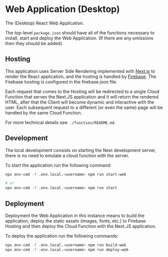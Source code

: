 # Web Application (Desktop)

The (Desktop) React Web Application.

The top-level `package.json` should have all of the functions necessary to install, start and deploy the Web Application. (If there are any omissions then they should be added).

## Hosting

This application uses Server Side Rendering implemented with [Next.js](https://nextjs.org/) to render the React application, and the hosting is handled by [Firebase](https://firebase.google.com/). The Firebase hosting is configured in the firebase.json file.

Each request that comes to the Hosting will be redirected to a single Cloud Function that serves the Next.JS application and it will return the rendered HTML, after that the Client will become dynamic and interactive with the user. Each subsequent request to a different (or even the same) page will be handled by the same Cloud Function.

For more technical details see: `./function/README.md`.

## Development
The local development consists on starting the Next development server, there is no need to emulate a cloud function with the server.

To start the application run the following command:

```bash
npx env-cmd -f .env.local.<username> npm run start-web

# or
npx env-cmd -f .env.local.<username> npm run start
```

## Deployment
Deployment the Web Application in this instance means to build the application, deploy the static assets (images, fonts, etc.) to Firebase Hosting and then deploy the Cloud Function with the Next.JS application.

To deploy the application run the following commands:

```bash
npx env-cmd -f .env.local.<username> npm run build-web
npx env-cmd -f .env.local.<username> npm run deploy-web
```
